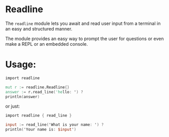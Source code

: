 # Readline

The `readline` module lets you await and read user input
from a terminal in an easy and structured manner.

The module provides an easy way to prompt the user for
questions or even make a REPL or an embedded console.


# Usage:

```v
import readline

mut r := readline.Readline{}
answer := r.read_line('hello: ') ?
println(answer)
```

or just:
```v
import readline { read_line }

input := read_line('What is your name: ') ?
println('Your name is: $input')
```
